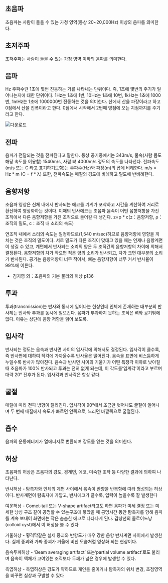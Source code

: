## 초음파
초음파는 사람이 들을 수 있는 가청 영역(통상 20~20,000Hz) 이상의 음파를 의미한다. 

## 초저주파
초저주파는 사람이 들을 수 있는 가청 영역 이하의 음파를 의미한다.

## 음파
Hz 주파수란 1초에 몇번 진동하는 가를 나타내는 단위이다. 즉, 1초에 몇번의 주기가 일어나는지에 대한 단위이다.
1Hz는 1초에 1번, 10Hz는 1초에 10번, 1kHz는 1초에 1000번, 1mHz는 1초에 1000000번 진동하는 것을 의미한다.
산에서 산을 파장이라고 하고 0점에서 산을 진폭이라고 한다.
0점에서 시작해서 2번째 영점에 오는 지점까지를 주기라고 한다.

![다운로드](https://user-images.githubusercontent.com/17943248/177662717-63c58f51-d022-487e-8682-a20157c34fd5.png)

## 전파
음파가 전달되는 것을 전파된다고 말한다. 통상 공기중에서는 343m/s, 물속(사람 몸도 해당 속도를 이용함) 1540m/s, 사람 뼈 4000m/s 정도의 속도를 나타낸다.
전파속도(m/s 또는 C 라고 표기하기도함)는 주파수(Hz)와 파장(m)의 곱에 비례한다. m/s = Hz * m (C = f * λ)
또한, 전파속도는 매질의 경도에 비례하고 밀도에 반비례한다. 

## 음향저항
초음파 영상은 신체 내에서 반사되는 에코를 기계가 포착하고 시간을 계산하여 거리로 환산하여 영상화하는 것이다.
이때의 반사에코는 초음파 음속이 어떤 음향저항을 가진 조직에서 다른 음향저항을 가진 조직으로 들어갈 때 생긴다.
z=ρ * c(z：음향저항, ρ：조직의 밀도, c：조직 내 소리의 속도)

연조직 내에서 소리의 속도는 일정하므로(1,540 m/sec)하므로 음향저항에 영향을 끼치는 것은 조직의 밀도이다.
서로 밀도가 다른 조직이 맞대고 있을 때는 언제나 음향계면이 생길 수 있고, 계면에서 반사되는 소리의 양은 
두 조직간의 음향저항의 차이에 의해서 결정된다. 음향저항의 차가 작으면 적은 양의 소리가 반사되고,
차가 크면 대부분의 소리가 반사된다. 공기는 음향저항이 너무 작아서, 뼈는 음향저항이 너무 커서 반사율이 99%에 이른다.

- 김지영 외：초음파의 기본 물리와 허상 p136

## 투과
투과(transmission)는 반사와 동시에 일어나는 현상인데 인체에 존재하는 대부분의 반사체는 반사와 투과를 동시에 일으킨다. 
음파가 투과하지 못하는 조직은 뼈와 공기밖에 없다. 이유는 상단에 음향 저항을 읽어 보도록.

## 입사각
반사되는 정도는 음속과 반사면 사이의 입사각에 의해서도 결정된다. 
입사각이 클수록, 즉 반사면에 대하여 직각에 가까울수록 반사율은 떨어진다. 
음속을 표면에 비스듬하게 누일수록 반사가 많아진다.
음속과 반사면 사이의 기울기가 어떤 특정각 이하로 낮아질 때 초음파가 100% 반사되고 투과는 전혀 없게 되는데,
이 각도를‘임계각’이라고 부르며 대략 20° 전후가 된다. 
입사각과 반사각은 항상 같다.

## 굴절
매딜에 따라 전파 방향이 달라진다. 입사각이 90°에서 조금만 벗어나도 굴절이 일어나며 두 번째 매질에서 속도가 빠르면 안쪽으로, 느리면 바깥쪽으로 굴절된다.

## 흡수
음파의 운동에너지가 열에너지로 변환되며 강도를 잃는 것을 의미한다.

## 허상
초음파의 허상은 초음파의 강도, 경계면, 에코, 미숙한 조작 등 다양한 결과에 의하여 나타난다.

반사허상 - 탐촉자와 인체의 계면 사이에서 음속이 반향을 반복함에 따라 형성되는 허상이다. 
반사계면이 탐촉자에 가깝고, 반사에코가 클수록, 입력이 높을수록 잘 발생한다

여운허상 - Comet-tail 또는 V-shape artifact라고도 하면 음파가 미세 결정 
또는 미세한 낭성 구조 같이 공명할 수 있는구조에 닿았을 때 공명시간 동안 탐촉자를 향해 음파를
계속 보내어 화면에는 작은 촘촘한 에코로 나타나게 된다.
갑상선의 콜로이드낭(colloid cyst)에서 이 허상을 볼 수 있다

거울허상 -  횡격막같은 실제 종괴와 반향도가 매우 강한 음향 반사계면 사이에서 발생한다.
실제 종괴와 가짜 종괴가 거울에 비친 모습처럼 영상화 되는 현상이다.

음속두께허상 - ‘Beam averaging artifact’ 또는‘partial volume artifact’로도 불리며 음속이 액체가 고여있는 조직보다 두께가 넓은 경우에 발생할 수 있다.

측엽허상 - 측엽허상은 강도가 약하므로 게인을 줄이거나 탐촉자의 위치 변경, 초점영역을 바꾸면 실상과 구별할 수 있다

